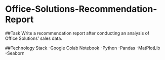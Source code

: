 # Office-Solutions-Recommendation-Report

##Task
Write a recommendation report after conducting an analysis of Office Solutions' sales data.

##Technology Stack
-Google Colab Notebook
-Python
  -Pandas
  -MatPlotLib
  -Seaborn
